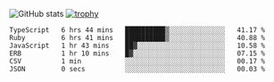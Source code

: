 ![GitHub stats](https://github-readme-stats.vercel.app/api?username=ksk001100&show_icons=true&theme=tokyonight)
[![trophy](https://github-profile-trophy.vercel.app/?username=ksk001100&theme=onedark)](https://github.com/ryo-ma/github-profile-trophy)

<!--START_SECTION:waka-->

```text
TypeScript   6 hrs 44 mins   ██████████▒░░░░░░░░░░░░░░   41.17 %
Ruby         6 hrs 41 mins   ██████████▒░░░░░░░░░░░░░░   40.88 %
JavaScript   1 hr 43 mins    ██▓░░░░░░░░░░░░░░░░░░░░░░   10.58 %
ERB          1 hr 10 mins    █▓░░░░░░░░░░░░░░░░░░░░░░░   07.15 %
CSV          1 min           ░░░░░░░░░░░░░░░░░░░░░░░░░   00.17 %
JSON         0 secs          ░░░░░░░░░░░░░░░░░░░░░░░░░   00.03 %
```

<!--END_SECTION:waka-->
